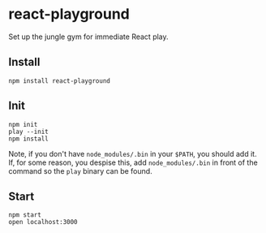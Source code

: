 # react-playground

Set up the jungle gym for immediate React play.

## Install

```
npm install react-playground
```

## Init

```
npm init
play --init
npm install
```

Note, if you don't have `node_modules/.bin` in your `$PATH`, you should add it.  If, for some reason, you despise this, add `node_modules/.bin` in front of the command so the `play` binary can be found.

## Start

```
npm start
open localhost:3000
```
